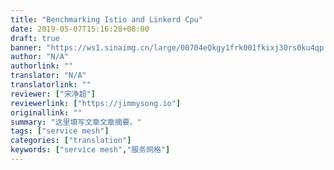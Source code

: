 ```yaml
---
title: "Benchmarking Istio and Linkerd Cpu"
date: 2019-05-07T15:16:28+08:00
draft: true
banner: "https://ws1.sinaimg.cn/large/00704eQkgy1frk001fkixj30rs0ku4qp.jpg"
author: "N/A"
authorlink: ""
translator: "N/A"
translatorlink: ""
reviewer: ["宋净超"]
reviewerlink: ["https://jimmysong.io"]
originallink: ""
summary: "这里填写文章文章摘要。"
tags: ["service mesh"]
categories: ["translation"]
keywords: ["service mesh","服务网格"]
---
```


